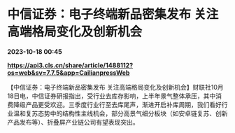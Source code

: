 # 中信证券：电子终端新品密集发布 关注高端格局变化及创新机会

**2023-10-18 00:45**

**https://api3.cls.cn/share/article/1488112?os=web&sv=7.7.5&app=CailianpressWeb**

【中信证券：电子终端新品密集发布 关注高端格局变化及创新机会】财联社10月18日电，中信证券研报指出，受行业去库存影响，上半年景气整体承压，其中消费降级产品更受欢迎。三季度行业行至去库尾声，渐进开启补库周期，我们看好行业温和复苏态势中的结构性主线机会，部分高景气细分板块（如安卓链复苏、创新产品发布等）、折叠屏产业链公司有望表现突出。